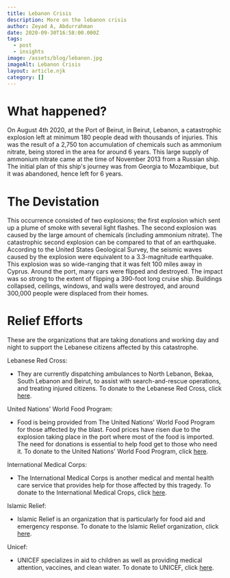 ```yaml
---
title: Lebanon Crisis
description: More on the lebanon crisis
author: Zeyad A, Abdurrahman
date: 2020-09-30T16:58:00.000Z
tags:
  - post
  - insights
image: /assets/blog/lebanon.jpg
imageAlt: Lebanon Crisis
layout: article.njk
category: []
---
```

# What happened?

On August 4th 2020, at the Port of Beirut, in Beirut, Lebanon, a catastrophic explosion left at minimum 180 people dead with thousands of injuries. This was the result of a 2,750 ton accumulation of chemicals such as ammonium nitrate, being stored in the area for around 6 years. This large supply of ammonium nitrate came at the time of November 2013 from a Russian ship. The initial plan of this ship's journey was from Georgia to Mozambique, but it was abandoned, hence left for 6 years.



# The Devistation

This occurrence consisted of two explosions; the first explosion which sent up a plume of smoke with several light flashes. The second explosion was caused by the large amount of chemicals (including ammonium nitrate). The catastrophic second explosion can be compared to that of an earthquake. According to the United States Geological Survey, the seismic waves caused by the explosion were equivalent to a 3.3-magnitude earthquake. This explosion was so wide-ranging that it was felt 100 miles away in Cyprus. Around the port, many cars were flipped and destroyed. The impact was so strong to the extent of flipping a 390-foot long cruise ship. Buildings collapsed, ceilings, windows, and walls were destroyed, and around 300,000 people were displaced from their homes.



# Relief Efforts

These are the organizations that are taking donations and working day and night to support the Lebanese citizens affected by this catastrophe.

Lebanese Red Cross:

- They are currently dispatching ambulances to North Lebanon, Bekaa, South Lebanon and Beirut, to assist with search-and-rescue operations, and treating injured citizens. To donate to the Lebanese Red Cross, click [here](https://www.supportlrc.app/donate/donate).

United Nations' World Food Program:

- Food is being provided from The United Nations' World Food Program for those affected by the blast. Food prices have risen due to the explosion taking place in the port where most of the food is imported. The need for donations is essential to help food get to those who need it. To donate to the United Nations' World Food Program, click [here](https://secure.wfpusa.org/donate/urgent-support-emergency-humanitarian-response-lebanon?ms=2008_UNR_LebanonEmergency_NYT_WEB).

International Medical Corps:

- The International Medical Corps is another medical and mental health care service that provides help for those affected by this tragedy. To donate to the International Medical Crops, click [here](https://give.internationalmedicalcorps.org/page/65328/donate/1?ea.tracking.id=DP~LB21~DPHPL2108).

Islamic Relief:

- Islamic Relief is an organization that is particularly for food aid and emergency response. To donate to the Islamic Relief organization, click [here](https://irusa.org/middle-east/lebanon/?utm_source=Website&utm_medium=Social%20Media&utm_campaign=Lebanon%20Emergency).

Unicef:

- UNICEF specializes in aid to children as well as providing medical attention, vaccines, and clean water. To donate to UNICEF, click [here](https://www.unicefusa.org/?form=LebanonEmergency&utm_campaign=20200805_Emergencies&utm_medium=Referral&utm_source=PRGeneralOnline+Broadcast&utm_content=LebanonDonate&ms=Referral_PRL_2020_Emergencies_20200805_PRGeneralOnline+Broadcast_LebanonDonate_none_none&initialms=Referral_PRL_2020_Emergencies_20200805_PRGeneralOnline+Broadcast_LebanonDonate_none_none).

